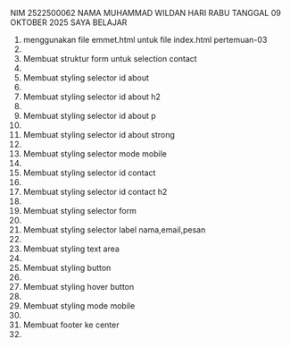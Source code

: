 NIM 2522500062
NAMA MUHAMMAD WILDAN 
HARI RABU TANGGAL 09 OKTOBER 2025 SAYA BELAJAR<ol>
<li>menggunakan file emmet.html untuk file index.html pertemuan-03<li>
<li>Membuat struktur form untuk selection contact<li>
<li>Membuat styling selector id about<li>
<li>Membuat styling selector id about h2<li>
<li>Membuat styling selector id about p<li>
<li>Membuat styling selector id about strong<li>
<li>Membuat styling selector mode mobile<li>
<li>Membuat styling selector id contact<li>
<li>Membuat styling selector id contact h2<li>
<li>Membuat styling selector form<li>
<li>Membuat styling selector label nama,email,pesan<li>
<li>Membuat styling text area<li>
<li>Membuat styling button<li>
<li>Membuat styling hover button<li>
<li>Membuat styling mode mobile<li>
<li>Membuat footer ke center<li>